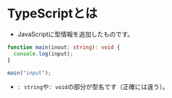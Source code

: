# TypeScriptとは

- JavaScriptに型情報を追加したものです。

```ts
function main(inout: string): void {
  console.log(input);
}

main("input");

```

- `: string`や`: void`の部分が型名です（正確には違う）。
